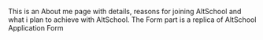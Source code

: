 This is an About me page with details, reasons for joining AltSchool and what i plan to achieve with AltSchool.
The Form part is a replica of AltSchool Application Form
